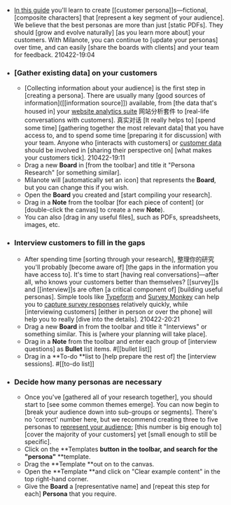 - [In this guide](https://milanote.com/guide/personas?referrer=rcCO3ehGRWkqTf3QEE) you'll learn to create [[customer persona]]s—fictional, [composite characters] that [represent a key segment of your audience]. We believe that the best personas are more than just [static PDFs]. They should [grow and evolve naturally] [as you learn more about] your customers. With Milanote, you can continue to [update your personas] over time, and can easily [share the boards with clients] and your team for feedback.
210422-19:04
- ### [Gather existing data] on your customers
    - [Collecting information about your audience] is the first step in [creating a persona]. There are usually many [good sources of information]([[information source]]) available, from [the data that's housed in] your [website analytics suite](((JC-azSbGz))) 网站分析套件 to [real-life conversations with customers]. 真实对话 [It really helps to] [spend some time] [gathering together the most relevant data] that you have access to, and to spend some time [preparing it for discussion] with your team. Anyone who [interacts with customers] or [customer data](((RHTgaXv9K))) should be involved in [sharing their perspective on] [what makes your customers tick].
210422-19:11
    - Drag a new **Board** in [from the toolbar] and title it "Persona Research" [or something similar].
    - Milanote will [automatically set an icon] that represents the **Board**, but you can change this if you wish.
    - Open the **Board** you created and [start compiling your research].
    - Drag in a **Note** from the toolbar [for each piece of content] (or [double-click the canvas] to create a new **Note**).
    - You can also [drag in any useful files], such as PDFs, spreadsheets, images, etc.
- ### Interview customers to fill in the gaps
    - After spending time [sorting through your research], 整理你的研究 you'll probably [become aware of] [the gaps in the information you have access to]. It's time to start [having real conversations]—after all, who knows your customers better than themselves? [[survey]]s and [[interview]]s are often [a critical component of] [building useful personas]. Simple tools like [Typeform](https://typeform.com/?utm_source=Milanote&utm_medium=referral) and [Survey Monkey](https://www.surveymonkey.com/?utm_source=Milanote&utm_medium=referral) can help you to [capture survey responses](https://www.nextiva.com/blog/survey-best-practices.html) relatively quickly, while [interviewing customers] [either in person or over the phone] will help you to really [dive into the details].
210422-20:21
    - Drag a new **Board** in from the toolbar and title it "Interviews" or something similar. This is [where your planning will take place].
    - Drag in a **Note** from the toolbar and enter each group of [interview questions] as **Bullet** list items. #[[bullet list]]
    - Drag in a **To-do **list to [help prepare the rest of] the [interview sessions]. #[[to-do list]]
- ### Decide how many personas are necessary
    - Once you've [gathered all of your research together], you should start to [see some common themes emerge]. You can now begin to [break your audience down into sub-groups or segments]. There's no 'correct' number here, but we recommend creating three to five personas to [represent your audience](((Ky1vqwVBS))); [this number is big enough to] [cover the majority of your customers] yet [small enough to still be specific].
    - Click on the **Templates **button in the toolbar, and search for the "persona"** **template.
    - Drag the **Template **out on to the canvas.
    - Open the **Template **and click on "Clear example content" in the top right-hand corner.
    - Give the **Board** a [representative name] and [repeat this step for each] **Persona** that you require.
